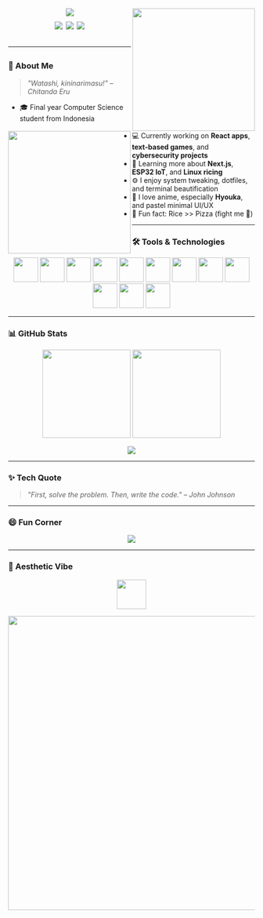 <h1 align="center">
  <img src="https://media.giphy.com/media/v1.Y2lkPWVjZjA1ZTQ3NmJnZ3VydmtmeXQ3MTBodnYzdzZieWNpaWo1b21xdXhiZTMwbWp0diZlcD12MV9naWZzX3NlYXJjaCZjdD1n/xT9IgMwRFVcbF0HCcU/giphy.gif />
</h1>

<div align="center">
  <img src="https://i.pinimg.com/originals/3c/5f/95/3c5f956e18c72d1c983a41ae4234e943.gif" width="250" align="right" />
  <img src="https://i.pinimg.com/originals/f3/27/93/f32793b0e4a6b93ea754cc6d4b9cf99e.gif" width="250" align="left" />
</div>

<br />

<div align="center">
  <a href="https://www.instagram.com/fjr.mhri?igsh=MTl1NWI1Mnd2c3ZrYw=="><img src="https://img.shields.io/badge/Instagram-E4405F?style=for-the-badge&logo=instagram&logoColor=white"/></a>
  <a href="mailto:fajar.muhairi1@gmail.com"><img src="https://img.shields.io/badge/Gmail-D14836?style=for-the-badge&logo=gmail&logoColor=white"/></a>
  <a href="https://discord.com/users/aruna8457"><img src="https://img.shields.io/badge/Discord-5865F2?style=for-the-badge&logo=discord&logoColor=white"/></a>
</div>

---

### 🧠 About Me

> _"Watashi, kininarimasu!" – Chitanda Eru_

- 🎓 Final year Computer Science student from Indonesia
- 💻 Currently working on **React apps**, **text-based games**, and **cybersecurity projects**
- 🌱 Learning more about **Next.js**, **ESP32 IoT**, and **Linux ricing**
- ⚙️ I enjoy system tweaking, dotfiles, and terminal beautification
- 🎨 I love anime, especially **Hyouka**, and pastel minimal UI/UX
- 🍚 Fun fact: Rice >> Pizza (fight me 🍕)

---

### 🛠️ Tools & Technologies

<p align="center">
  <img src="https://www.vectorlogo.zone/logos/javascript/javascript-icon.svg" width="50" />
  <img src="https://www.vectorlogo.zone/logos/reactjs/reactjs-icon.svg" width="50" />
  <img src="https://www.vectorlogo.zone/logos/python/python-icon.svg" width="50" />
  <img src="https://www.vectorlogo.zone/logos/firebase/firebase-icon.svg" width="50" />
  <img src="https://www.vectorlogo.zone/logos/git-scm/git-scm-icon.svg" width="50" />
  <img src="https://www.vectorlogo.zone/logos/visualstudio_code/visualstudio_code-icon.svg" width="50" />
  <img src="https://www.vectorlogo.zone/logos/linux/linux-icon.svg" width="50" />
  <img src="https://www.vectorlogo.zone/logos/mongodb/mongodb-icon.svg" width="50" />
  <img src="https://www.vectorlogo.zone/logos/nodejs/nodejs-icon.svg" width="50" />
  <img src="https://www.vectorlogo.zone/logos/vitejs/vitejs-icon.svg" width="50" />
  <img src="https://www.vectorlogo.zone/logos/archlinux/archlinux-icon.svg" width="50" />
  <img src="https://www.vectorlogo.zone/logos/kalilinux/kalilinux-icon.svg" width="50" />
</p>

---

### 📊 GitHub Stats

<p align="center">
  <img src="https://github-readme-stats.vercel.app/api?username=fjrmhri&show_icons=true&title_color=ffcc00&icon_color=00ffff&text_color=daf7dc&bg_color=1e1e2f&hide=issues&count_private=true&include_all_commits=true" height="180"/>
  <img src="https://github-readme-stats.vercel.app/api/top-langs/?username=fjrmhri&layout=compact&text_color=daf7dc&bg_color=1e1e2f&hide=php" height="180"/>
</p>

<p align="center">
  <img src="https://github-readme-streak-stats.herokuapp.com/?user=fjrmhri&theme=tokyonight&hide_border=true" />
</p>

---

### ✨ Tech Quote

> _"First, solve the problem. Then, write the code." – John Johnson_

---

### 😄 Fun Corner

<p align="center">
  <img src="https://readme-jokes.vercel.app/api?theme=tokyonight&hideBorder=true" />
</p>

---

### 🎴 Aesthetic Vibe

<p align="center">
  <img src="https://raw.githubusercontent.com/innng/innng/master/assets/kyubey.gif" height="60" />
</p>

<p align="center">
  <img src="https://media.giphy.com/media/3oriO0OEd9QIDdllqo/giphy.gif" width="600"/>
</p>
